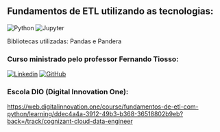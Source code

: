 ## Fundamentos de ETL utilizando as tecnologias: 
![Python](http://ForTheBadge.com/images/badges/made-with-python.svg) ![Jupyter](https://img.shields.io/badge/Made%20with-Jupyter-orange?style=for-the-badge&logo=Jupyter)

Bibliotecas utilizadas:
Pandas e Pandera

### Curso ministrado pelo professor Fernando Tiosso:

[![Linkedin](https://img.shields.io/badge/LinkedIn-0077B5?style=for-the-badge&logo=linkedin&logoColor=white)](https://www.linkedin.com/in/fernando-tiosso-2139542/) [![GitHub](https://img.shields.io/badge/GitHub-100000?style=for-the-badge&logo=github&logoColor=white)](https://github.com/ftiosso)



### Escola DIO (Digital Innovation One):

https://web.digitalinnovation.one/course/fundamentos-de-etl-com-python/learning/ddec4a4a-3912-49b3-b368-36518802b9eb?back=/track/cognizant-cloud-data-engineer

